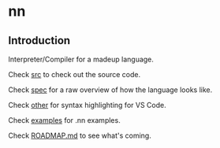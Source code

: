 # nn
## Introduction
Interpreter/Compiler for a madeup language.

Check [src](src/) to check out the source code.

Check [spec](spec/) for a raw overview of how the language looks like.

Check [other](other/) for syntax highlighting for VS Code.

Check [examples](examples/) for .nn examples.

Check [ROADMAP.md](ROADMAP.md) to see what's coming.
